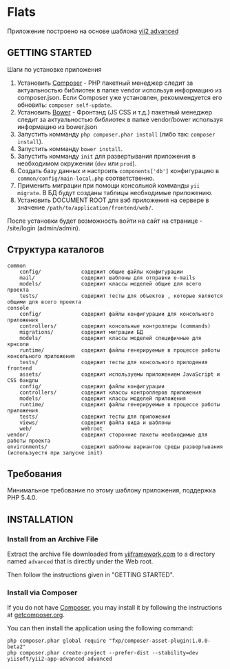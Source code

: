 Flats
===================================

Приложение построено на основе шаблона [yii2 advanced](http://www.yiiframework.com/doc-2.0/guide-tutorial-advanced-app.html)


GETTING STARTED
---------------

Шаги по установке приложения

1. Установить [Composer](http://getcomposer.org/) - PHP пакетный менеджер следит за актуальностью библиотек в папке vendor используя информацию из composer.json. Если Composer уже установлен, рекоммендуется его обновить: `composer self-update`.
2. Установить [Bower](http://bower.io/) - Фронтэнд (JS CSS и т.д.) пакетный менеджер следит за актуальностью библиотек в папке vendor/bower используя информацию из bower.json
3. Запустить комманду `php composer.phar install` (либо так: `composer install`).
4. Запустить комманду `bower install`.
5. Запустить комманду `init` для развертывания приложения в необходимом окружении (`dev` или `prod`).
6. Создать базу данных и настроить `components['db']` конфигурацию в `common/config/main-local.php` соответственно.
7. Применить миграции при помощи консольной комманды `yii migrate`. В БД будут созданы таблицы необходимые приложению.
8. Установить DOCUMENT ROOT для вэб приложения на сервере в значение `/path/to/application/frontend/web/`.


После установки будет возможность войти на сайт на странице - /site/login (admin/admin).


Структура каталогов
-------------------

```
common
	config/				содержит общие файлы конфигурации
	mail/				содержит шаблоны для отправки e-mails
	models/				содержит классы моделей общие для всего проекта
	tests/				содержит тесты для объектов , которые являются общими для всего проекта
console
	config/				содержит файлы конфигурации для консольного приложения
	controllers/		содержит консольные контроллеры (commands)
	migrations/			содержит миграции БД
	models/				содержит классы моделей специфичные для крнсоли
	runtime/			содержит файлы генерируемые в процессе работы консольного приложения
	tests/				содержит тесты для консольного прилодения
frontend
	assets/				содержит используемы приложением JavaScript и CSS бандлы
	config/				содержит файлы конфигурации
	controllers/		содержит классы контроллеров приложения
	models/				содержит классы моделей приложения
	runtime/			содержит файлы генерируемые в процессе работы приложения
	tests/				содержит тесты для приложения
	views/				содержит файла вида и шаблоны
	web/				webroot
vendor/					содержит сторонние пакеты необходимые для работы проекта
environments/			содержит шаблоны вариантов среды развертывания (используестя при запуске init)
```


Требования
------------

Минимальное требование по этому шаблону приложения, поддержка PHP 5.4.0.


INSTALLATION
------------

### Install from an Archive File

Extract the archive file downloaded from [yiiframework.com](http://www.yiiframework.com/download/) to
a directory named `advanced` that is directly under the Web root.

Then follow the instructions given in "GETTING STARTED".


### Install via Composer

If you do not have [Composer](http://getcomposer.org/), you may install it by following the instructions
at [getcomposer.org](http://getcomposer.org/doc/00-intro.md#installation-nix).

You can then install the application using the following command:

~~~
php composer.phar global require "fxp/composer-asset-plugin:1.0.0-beta2"
php composer.phar create-project --prefer-dist --stability=dev yiisoft/yii2-app-advanced advanced
~~~